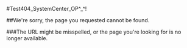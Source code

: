 #Test404_SystemCenter_OP^_^!

##We're sorry, the page you requested cannot be found.
 
###The URL might be misspelled, or the page you're looking for is no longer available.
